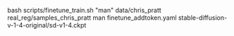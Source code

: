 bash scripts/finetune_train.sh "man" data/chris_pratt real_reg/samples_chris_pratt  man finetune_addtoken.yaml stable-diffusion-v-1-4-original/sd-v1-4.ckpt